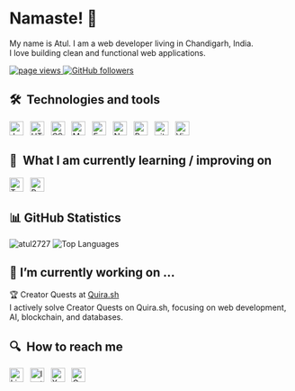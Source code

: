 # Namaste! 🙏

My name is Atul. I am a web developer living in Chandigarh, India.<br>
I love building clean and functional web applications.


<p>
  <a href="https://github.com/atul2727">
    <img src="https://komarev.com/ghpvc/?username=atul2727" alt="page views">
  </a>
  <a href="https://github.com/atul2727?tab=followers">
    <img alt="GitHub followers" src="https://img.shields.io/github/followers/atul2727?color=green&logo=github">
  </a>
</p>


## 🛠  Technologies and tools

<a name="learning"></a>

[<img src="https://img.shields.io/badge/JavaScript-282C34?logo=javascript&logoColor=F7DF1E" alt="JavaScript logo" title="JavaScript" height="25" />][tech_tools_anchor]
&nbsp;
[<img src="https://img.shields.io/badge/HTML5-282C34?logo=html5&logoColor=E34F26" alt="HTML5 logo" title="HTML5" height="25" />][tech_tools_anchor]
&nbsp;
[<img src="https://img.shields.io/badge/CSS3-282C34?logo=css3&logoColor=1572B6" alt="CSS3 logo" title="CSS3" height="25" />][tech_tools_anchor]
&nbsp;
[<img src="https://img.shields.io/badge/MongoDB-282C34?logo=mongodb&logoColor=47A248" alt="MongoDB logo" title="MongoDB" height="25" />][tech_tools_anchor]
&nbsp;
[<img src="https://img.shields.io/badge/Express.js-282C34?logo=express&logoColor=white" alt="Express.js logo" title="Express.js" height="25" />][tech_tools_anchor]
&nbsp;
[<img src="https://img.shields.io/badge/Node.js-282C34?logo=node.js&logoColor=339933" alt="Node.js logo" title="Node.js" height="25" />][tech_tools_anchor]
&nbsp;
[<img src="https://img.shields.io/badge/Postman-282C34?logo=postman&logoColor=FF6C37" alt="Postman logo" title="Postman" height="25" />][tech_tools_anchor]
&nbsp;
[<img src="https://img.shields.io/badge/git-282C34?logo=git&logoColor=F05032" alt="git logo" title="git" height="25" />][tech_tools_anchor]
&nbsp;
[<img src="https://img.shields.io/badge/VS%20Code-282C34?logo=visual-studio-code&logoColor=007ACC" alt="Visual Studio Code logo" title="Visual Studio Code" height="25" />][tech_tools_anchor]
&nbsp;



## 📖  What I am currently learning / improving on

[<img src="https://img.shields.io/badge/TypeScript-282C34?logo=typescript&logoColor=3178C6" alt="TypeScript logo" title="TypeScript" height="25" />][tech_tools_anchor]
&nbsp;
[<img src="https://img.shields.io/badge/React Native-282C34?logo=react&logoColor=61DAFB" alt="React Native logo" title="React Native" height="25" />][tech_tools_anchor]
&nbsp;


## 📊 GitHub Statistics

<a> 
  <img src="https://github-readme-stats.vercel.app/api?username=atul2727&show_icons=true" alt="atul2727" />
</a>
<!-- <a name="learning2"></a> -->

<img src="https://github-readme-stats.vercel.app/api/top-langs/?username=atul2727&layout=compact&theme=radical" alt="Top Languages" />



## 🔭 I’m currently working on ...

🏆 Creator Quests at [Quira.sh](https://quira.sh/user/atul171623)<br>
I actively solve Creator Quests on Quira.sh, focusing on web development, AI, blockchain, and databases.


## 🔍  How to reach me

[<img src="https://img.shields.io/badge/LinkedIn-282C34?logo=linkedin&logoColor=0077B5" alt="LinkedIn logo" title="LinkedIn" height="25" />](https://www.linkedin.com/in/atul-kumar-janghu-93227b210/)
&nbsp;
[<img src="https://img.shields.io/badge/Instagram-282C34?logo=instagram&logoColor=E4405F" alt="Instagram logo" title="Instagram" height="25" />](https://www.instagram.com/atul_jaat_27/)
&nbsp;
[<img src="https://img.shields.io/badge/X-282C34?logo=x&logoColor=FFFFFF" alt="X logo" title="X" height="25" />](https://x.com/akj2727)
&nbsp;
[<img src="https://img.shields.io/badge/Gmail-282C34?logo=gmail&logoColor=D14836" alt="Gmail logo" title="Gmail" height="25" />](mailto:atuljaat2004aj@gmail.com)
&nbsp;

[tech_tools_anchor]: #Namaste--
[learning_now_anchor]: #learning
[learning_next_anchor]: #learning2







<!--
**atul2727/atul2727** is a ✨ _special_ ✨ repository because its `README.md` (this file) appears on your GitHub profile.

Here are some ideas to get you started:

- 🔭 I’m currently working on ...
- 🌱 I’m currently learning ...
- 👯 I’m looking to collaborate on ...
- 🤔 I’m looking for help with ...
- 💬 Ask me about ...
- 📫 How to reach me: ...
- 😄 Pronouns: ...
- ⚡ Fun fact: ...
-->
